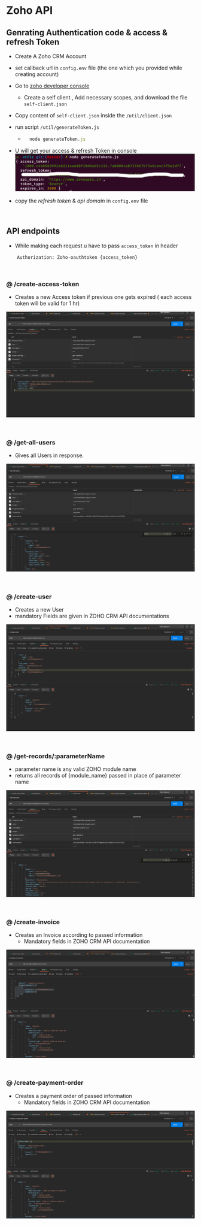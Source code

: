 # Zoho API

## Genrating Authentication code & access & refresh Token

- Create A Zoho CRM Account
- set callback url in `config.env` file (the one which you provided while creating account)
- Go to [zoho developer console](https://accounts.zoho.com/developerconsole)
  - Create a self client , Add necessary scopes, and download the file `self-client.json`
- Copy content of `self-client.json` inside the `/util/client.json`
- run script `/util/generateToken.js`
  - ```js
      node generateToken.js
    ```
- U will get your access & refresh Token in console
  ![generteToken](./imgs/generateToken.png)

- copy the _refresh token_ & _api domain_ in `config.env` file

<br>

## API endpoints

- While making each request u have to pass `access_token` in header

```
    Authorization: Zoho-oauthtoken {access_token}
```

<br>

### @ **/create-access-token**

- Creates a new Access token if previous one gets expired ( each access token will be valid for 1 hr)

![create access token](./imgs/create_access_token.png)

<br>

### @ **/get-all-users**

- Gives all Users in response.

![Get All Users](./imgs/get-all-users.png)

<br>

### @ **/create-user**

- Creates a new User
- mandatory Fields are given in ZOHO CRM API documentations

![Create new user](./imgs/create-user.png)

<br>

### @ **/get-records/:parameterName**

- parameter name is any valid ZOHO module name
- returns all records of {module_name} passed in place of parameter name

![get records](./imgs/get-records.png)

<br>

### @ **/create-invoice**

- Creates an Invoice according to passed information
  - Mandatory fields in ZOHO CRM API documentation

![Create Invoice](./imgs/create-invoice.png)

<br>

### @ **/create-payment-order**

- Creates a payment order of passed information
  - Mandatory fields in ZOHO CRM API documentation

![Create payment order](./imgs/create-payment-order.png)
